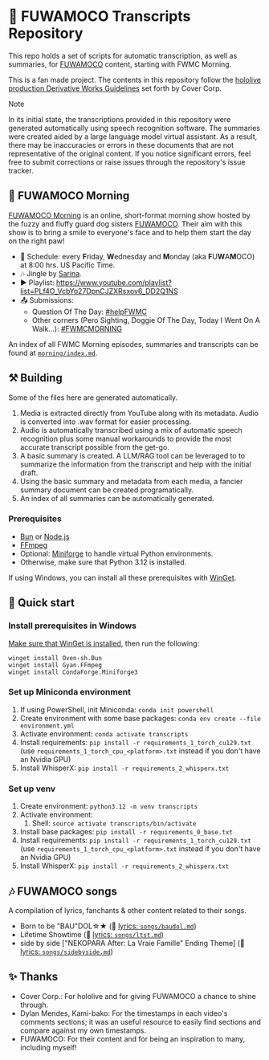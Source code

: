 # 🐾 FUWAMOCO Transcripts Repository

This repo holds a set of scripts for automatic transcription, as well as summaries, for [FUWAMOCO](https://www.youtube.com/@FUWAMOCOch) content, starting with FWMC Morning.

This is a fan made project. The contents in this repository follow the [hololive production Derivative Works Guidelines](https://hololivepro.com/en/terms/) set forth by Cover Corp.

> [!NOTE]
> In its initial state, the transcriptions provided in this repository were generated automatically using speech recognition software. The summaries were created aided by a large language model virtual assistant. As a result, there may be inaccuracies or errors in these documents that are not representative of the original content. If you notice significant errors, feel free to submit corrections or raise issues through the repository's issue tracker.

## 🌅 FUWAMOCO Morning

[FUWAMOCO Morning](https://www.youtube.com/playlist?list=PLf4O_VcbYo27DpnCJZXRsxov6_DD2Q1NS) is an online, short-format morning show hosted by the fuzzy and fluffy guard dog sisters [FUWAMOCO](https://www.youtube.com/@FUWAMOCOch). Their aim with this show is to bring a smile to everyone's face and to help them start the day on the right paw!

- 📅 Schedule: every **F**riday, **W**ednesday and **M**onday (aka **F**U**W**A**M**OCO) at 8:00 hrs. US Pacific Time.
- 🎶 Jingle by [Sarina](https://twitter.com/Sarina_A_Elysia/status/1695163342699081980).
- ▶️ Playlist: <https://www.youtube.com/playlist?list=PLf4O_VcbYo27DpnCJZXRsxov6_DD2Q1NS>
- 📤 Submissions:
  - Question Of The Day: [#helpFWMC](https://twitter.com/hashtag/helpFWMC)
  - Other corners (Pero Sighting, Doggie Of The Day, Today I Went On A Walk...): [#FWMCMORNING](https://twitter.com/hashtag/FWMCMORNING)

An index of all FWMC Morning episodes, summaries and transcripts can be found at [`morning/index.md`](./morning/index.md).

## ⚒️ Building

Some of the files here are generated automatically.

1. Media is extracted directly from YouTube along with its metadata. Audio is converted into .wav format for easier processing.
1. Audio is automatically transcribed using a mix of automatic speech recognition plus some manual workarounds to provide the most accurate transcript possible from the get-go.
1. A basic summary is created. A LLM/RAG tool can be leveraged to to summarize the information from the transcript and help with the initial draft.
1. Using the basic summary and metadata from each media, a fancier summary document can be created programatically.
1. An index of all summaries can be automatically generated.

### Prerequisites

- [Bun](https://bun.sh/) or [Node.js](https://nodejs.org/)
- [FFmpeg](https://ffmpeg.org/)
- Optional: [Miniforge](https://conda-forge.org/download/) to handle virtual Python environments.
- Otherwise, make sure that Python 3.12 is installed.

If using Windows, you can install all these prerequisites with [WinGet](https://learn.microsoft.com/windows/package-manager/).

## 🔰 Quick start

### Install prerequisites in Windows

[Make sure that WinGet is installed](https://learn.microsoft.com/windows/package-manager/winget/), then run the following:

```text
winget install Oven-sh.Bun
winget install Gyan.FFmpeg
winget install CondaForge.Miniforge3
```

### Set up Miniconda environment

1. If using PowerShell, init Miniconda: `conda init powershell`
1. Create environment with some base packages: `conda env create --file environment.yml`
1. Activate environment: `conda activate transcripts`
1. Install requirements: `pip install -r requirements_1_torch_cu129.txt` (use `requirements_1_torch_cpu_<platform>.txt` instead if you don't have an Nvidia GPU)
1. Install WhisperX: `pip install -r requirements_2_whisperx.txt`

### Set up venv

1. Create environment: `python3.12 -m venv transcripts`
1. Activate environment:
    1. Shell: `source activate transcripts/bin/activate`
1. Install base packages: `pip install -r requirements_0_base.txt`
1. Install requirements: `pip install -r requirements_1_torch_cu129.txt` (use `requirements_1_torch_cpu_<platform>.txt` instead if you don't have an Nvidia GPU)
1. Install WhisperX: `pip install -r requirements_2_whisperx.txt`

## 🎶 FUWAMOCO songs

A compilation of lyrics, fanchants & other content related to their songs.

- Born to be "BAU"DOL☆★ (🎼 [lyrics: `songs/baudol.md`](./songs/baudol.md))
- Lifetime Showtime (🎼 [lyrics: `songs/ltst.md`](./songs/ltst.md))
- side by side ["NEKOPARA After: La Vraie Famille" Ending Theme] (🎼 [lyrics: `songs/sidebyside.md`](./songs/sidebyside.md))

## ✨ Thanks

- Cover Corp.: For hololive and for giving FUWAMOCO a chance to shine through.
- Dylan Mendes, Kami-bako: For the timestamps in each video's comments sections; it was an useful resource to easily find sections and compare against my own timestamps.
- FUWAMOCO: For their content and for being an inspiration to many, including myself!
